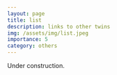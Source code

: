 ```yaml
---
layout: page
title: list
description: links to other twins
img: /assets/img/list.jpeg
importance: 5
category: others
---
```


Under construction.